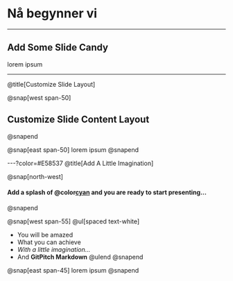 # Nå begynner vi

---

## Add Some Slide Candy

lorem ipsum

---
@title[Customize Slide Layout]

@snap[west span-50]
## Customize Slide Content Layout
@snapend

@snap[east span-50]
lorem ipsum
@snapend

---?color=#E58537
@title[Add A Little Imagination]

@snap[north-west]
#### Add a splash of @color[cyan](**color**) and you are ready to start presenting...
@snapend

@snap[west span-55]
@ul[spaced text-white]
- You will be amazed
- What you can achieve
- *With a little imagination...*
- And **GitPitch Markdown**
@ulend
@snapend

@snap[east span-45]
lorem ipsum
@snapend

